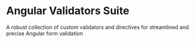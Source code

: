 # Angular Validators Suite

A robust collection of custom validators and directives for streamlined and precise Angular form validation
